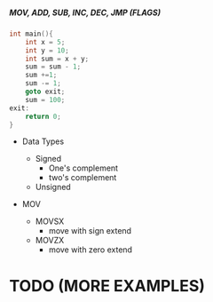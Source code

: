 ##### MOV, ADD, SUB, INC, DEC, JMP (FLAGS)

```C
int main(){
    int x = 5;
    int y = 10;
    int sum = x + y;
    sum = sum - 1;
    sum +=1;
    sum -= 1;
    goto exit;
    sum = 100;
exit:
    return 0;
}
```

- Data Types
	- Signed 
		- One's complement
		- two's complement 
	- Unsigned

- MOV
	- MOVSX
		- move with sign extend
	- MOVZX
		- move with zero extend


# TODO (MORE EXAMPLES)